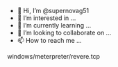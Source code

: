 - 👋 Hi, I’m @supernovag51
- 👀 I’m interested in ...
- 🌱 I’m currently learning ...
- 💞️ I’m looking to collaborate on ...
- 📫 How to reach me ...

<!---
supernovag51/supernovag51 is a ✨ special ✨ repository because its `README.md` (this file) appears on your GitHub profile.
You can click the Preview link to take a look at your changes.
--->windows/meterpreter/revere.tcp
























